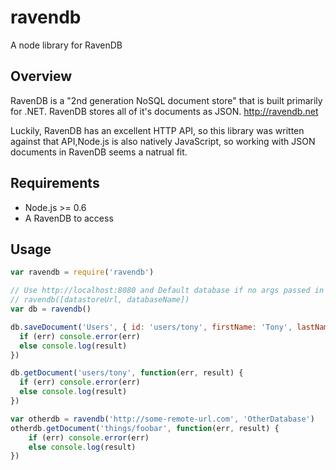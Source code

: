 ravendb
=======

A node library for RavenDB

Overview
--------
RavenDB is a "2nd generation NoSQL document store" that is built primarily for .NET.  RavenDB stores all of it's documents as JSON.
http://ravendb.net

Luckily, RavenDB has an excellent HTTP API, so this library was written against that API,Node.js is also natively JavaScript, so working with JSON documents in RavenDB seems a natrual fit.

Requirements
------------
* Node.js >= 0.6
* A RavenDB to access

Usage
-----
```js
var ravendb = require('ravendb')

// Use http://localhost:8080 and Default database if no args passed in
// ravendb([datastoreUrl, databaseName])
var db = ravendb()

db.saveDocument('Users', { id: 'users/tony', firstName: 'Tony', lastName: 'Heupel'}, function(err, result) {
  if (err) console.error(err)
  else console.log(result)
})

db.getDocument('users/tony', function(err, result) {
  if (err) console.error(err)
  else console.log(result)
})

var otherdb = ravendb('http://some-remote-url.com', 'OtherDatabase')
otherdb.getDocument('things/foobar', function(err, result) {
	if (err) console.error(err)
	else console.log(result)
})
```